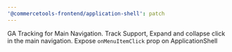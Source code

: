 ```yaml
---
'@commercetools-frontend/application-shell': patch
---
```


GA Tracking for Main Navigation.
Track Support, Expand and collapse click in the main navigation.
Expose `onMenuItemClick` prop on ApplicationShell
